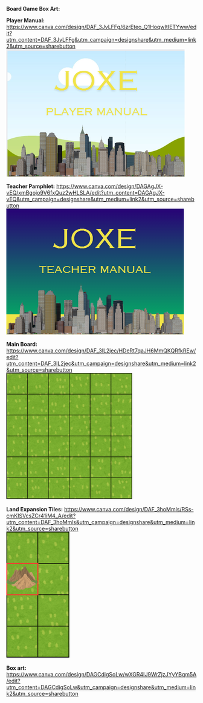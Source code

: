 **Board Game Box Art:** 

**Player Manual:** 
https://www.canva.com/design/DAF_3JvLFFg/6zrEteo_Q1HoqwItIETYww/edit?utm_content=DAF_3JvLFFg&utm_campaign=designshare&utm_medium=link2&utm_source=sharebutton \
![Player Manual Cover](image-1.png)

**Teacher Pamphlet:** 
https://www.canva.com/design/DAGAgJX-vEQ/xmBgojo9V6fxQuz2wHLSLA/edit?utm_content=DAGAgJX-vEQ&utm_campaign=designshare&utm_medium=link2&utm_source=sharebutton \
![Teacher Pamphlet Cover](image.png)

**Main Board:** 
https://www.canva.com/design/DAF_3lL2jec/HDeRt7qaJH6MmQKQRfkREw/edit?utm_content=DAF_3lL2jec&utm_campaign=designshare&utm_medium=link2&utm_source=sharebutton \
![Main Board Art](image-2.png)

**Land Expansion Tiles:** 
https://www.canva.com/design/DAF_3hoMmls/RSs-cmKISVcsZCr41iM4_A/edit?utm_content=DAF_3hoMmls&utm_campaign=designshare&utm_medium=link2&utm_source=sharebutton \
![Example Land Expansion Tile](image-3.png)

**Box art:**
https://www.canva.com/design/DAGCdigSoLw/wXGR4IJ9WrZjzJYyYBqm5A/edit?utm_content=DAGCdigSoLw&utm_campaign=designshare&utm_medium=link2&utm_source=sharebutton

